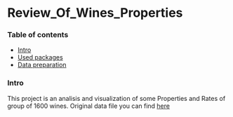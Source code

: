 # Review_Of_Wines_Properties

### Table of contents

   + [Intro](#intro)
   + [Used packages](#used-packages)
   + [Data preparation](#data-preparation)
   
### Intro
This project is an analisis and visualization of some Properties and Rates of group of 1600 wines.
Original data file you can find [here](https://github.com/jkbslazyk/Review_Of_Wine_Properties/blob/main/Slazyk_Dane_Surowe.csv)

   
